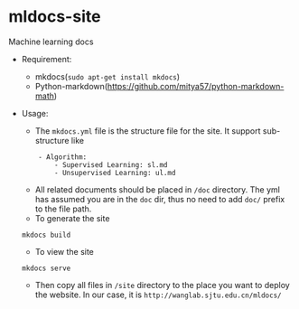 # mldocs-site
Machine learning docs

* Requirement:
    - mkdocs(`sudo apt-get install mkdocs`)
    - Python-markdown(https://github.com/mitya57/python-markdown-math)

* Usage:
	- The `mkdocs.yml` file is the structure file for the site. It support sub-structure like
	```
        - Algorithm:
            - Supervised Learning: sl.md
            - Unsupervised Learning: ul.md
	```
	- All related documents should be placed in `/doc` directory. The yml has assumed you are in the `doc` dir, thus no need to add `doc/` prefix to the file path.
	- To generate the site
	```
	mkdocs build
	```
	- To view the site
	```
	mkdocs serve
	```
    - Then copy all files in `/site` directory to the place you want to deploy the website. In our case, it is `http://wanglab.sjtu.edu.cn/mldocs/`
